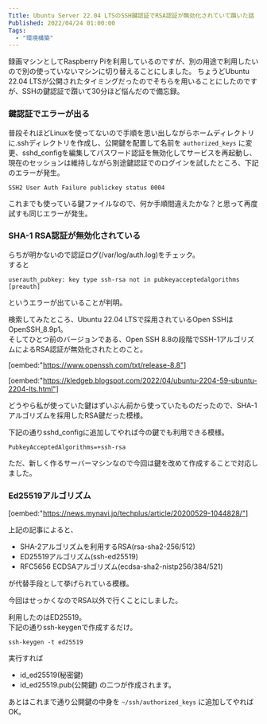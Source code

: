 ```yaml
---
Title: Ubuntu Server 22.04 LTSのSSH鍵認証でRSA認証が無効化されていて躓いた話
Published: 2022/04/24 01:00:00
Tags:
  - "環境構築"
---
```


録画マシンとしてRaspberry Piを利用しているのですが、別の用途で利用したいので別の使っていないマシンに切り替えることにしました。
ちょうどUbuntu 22.04 LTSが公開されたタイミングだったのでそちらを用いることにしたのですが、SSHの鍵認証で躓いて30分ほど悩んだので備忘録。  

<!-- more -->

### 鍵認証でエラーが出る

普段それほどLinuxを使ってないので手順を思い出しながらホームディレクトリに.sshディレクトリを作成し、公開鍵を配置して名前を `authorized_keys` に変更、sshd_configを編集してパスワード認証を無効化してサービスを再起動し、現在のセッションは維持しながら別途鍵認証でのログインを試したところ、下記のエラーが発生。  

```
SSH2 User Auth Failure publickey status 0004
```

これまでも使っている鍵ファイルなので、何か手順間違えたかな？と思って再度試すも同じエラーが発生。  


### SHA-1 RSA認証が無効化されている

らちが明かないので認証ログ(/var/log/auth.log)をチェック。  
すると

```
userauth_pubkey: key type ssh-rsa not in pubkeyacceptedalgorithms [preauth]
```
というエラーが出ていることが判明。  

検索してみたところ、Ubuntu 22.04 LTSで採用されているOpen SSHはOpenSSH_8.9p1。  
そしてひとつ前のバージョンである、Open SSH 8.8の段階でSSH-1アルゴリズムによるRSA認証が無効化されたとのこと。  

[oembed:"https://www.openssh.com/txt/release-8.8"]

[oembed:"https://kledgeb.blogspot.com/2022/04/ubuntu-2204-59-ubuntu-2204-lts.html"]


どうやら私が使っていた鍵はずいぶん前から使っていたものだったので、SHA-1アルゴリズムを採用したRSA鍵だった模様。  

下記の通りsshd_configに追加してやれば今の鍵でも利用できる模様。  

```
PubkeyAcceptedAlgorithms=+ssh-rsa
```

ただ、新しく作るサーバーマシンなので今回は鍵を改めて作成することで対応しました。  

### Ed25519アルゴリズム
[oembed:"https://news.mynavi.jp/techplus/article/20200529-1044828/"]


上記の記事によると、

- SHA-2アルゴリズムを利用するRSA(rsa-sha2-256/512)
- ED25519アルゴリズム(ssh-ed25519)
- RFC5656 ECDSAアルゴリズム(ecdsa-sha2-nistp256/384/521)

が代替手段として挙げられている模様。  

今回はせっかくなのでRSA以外で行くことにしました。  

利用したのはED25519。  
下記の通りssh-keygenで作成するだけ。  

```
ssh-keygen -t ed25519
```

実行すれば
- id_ed25519(秘密鍵)
- id_ed25519.pub(公開鍵)
の二つが作成されます。  

あとはこれまで通り公開鍵の中身を `~/ssh/authorized_keys` に追加してやればOK。  

